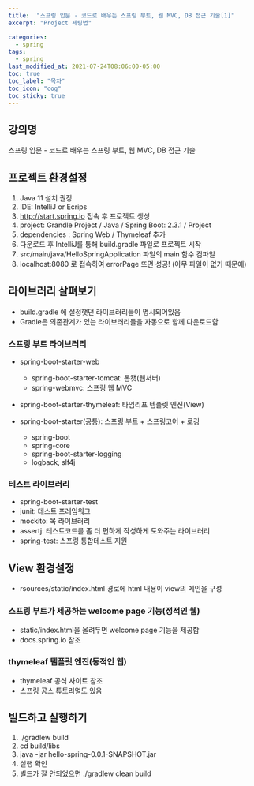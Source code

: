```yaml
---
title:  "스프링 입문 - 코드로 배우는 스프링 부트, 웹 MVC, DB 접근 기술[1]"
excerpt: "Project 세팅법"

categories:
  - spring
tags:
  - spring
last_modified_at: 2021-07-24T08:06:00-05:00
toc: true
toc_label: "목차"
toc_icon: "cog"
toc_sticky: true
---
```

## 강의명
스프링 입문 - 코드로 배우는 스프링 부트, 웹 MVC, DB 접근 기술  

## 프로젝트 환경설정
1. Java 11 설치 권장
2. IDE: IntelliJ or Ecrips
3. http://start.spring.io 접속 후 프로젝트 생성
4. project: Grandle Project / Java / Spring Boot: 2.3.1 / Project
5. dependencies : Spring Web / Thymeleaf 추가
6. 다운로드 후 IntelliJ를 통해 build.gradle 파일로 프로젝트 시작
7. src/main/java/HelloSpringApplication 파일의 main 함수 컴파일
8. localhost:8080 로 접속하여 errorPage 뜨면 성공! (아무 파일이 없기 때문에)

## 라이브러리 살펴보기
- build.gradle 에 설정햇던 라이브러리들이 명시되어있음
- Gradle은 의존관계가 있는 라이브러리들을 자동으로 함께 다운로드함

### 스프링 부트 라이브러리
- spring-boot-starter-web  
  - spring-boot-starter-tomcat: 톰캣(웹서버)  
  - spring-webmvc: 스프링 웹 MVC

- spring-boot-starter-thymeleaf: 타임리프 템플릿 엔진(View)
- spring-boot-starter(공통): 스프링 부트 + 스프링코어 + 로깅
  - spring-boot
   - spring-core
  - spring-boot-starter-logging
   - logback, slf4j
   
### 테스트 라이브러리
- spring-boot-starter-test
 - junit: 테스트 프레임워크
 - mockito: 목 라이브러리
 - assertj: 테스트코드를 좀 더 편하게 작성하게 도와주는 라이브러리
 - spring-test: 스프링 통합테스트 지원
 
## View 환경설정
- rsources/static/index.html 경로에 html 내용이 view의 메인을 구성

### 스프링 부트가 제공하는 welcome page 기능(정적인 웹)
- static/index.html을 올려두면 welcome page 기능을 제공함
- docs.spring.io 참조

### thymeleaf 템플릿 엔진(동적인 웹) 
- thymeleaf 공식 사이트 참조
- 스프링 공스 튜토리얼도 있음

## 빌드하고 실행하기
1. ./gradlew build
2. cd build/libs
3. java -jar hello-spring-0.0.1-SNAPSHOT.jar
4. 실행 확인
5. 빌드가 잘 안되었으면 ./gradlew clean build

